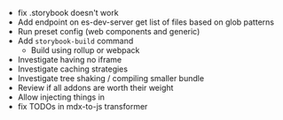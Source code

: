 - fix .storybook doesn't work
- Add endpoint on es-dev-server get list of files based on glob patterns
- Run preset config (web components and generic)
- Add `storybook-build` command
  - Build using rollup or webpack
- Investigate having no iframe
- Investigate caching strategies
- Investigate tree shaking / compiling smaller bundle
- Review if all addons are worth their weight
- Allow injecting things in <head>
- fix TODOs in mdx-to-js transformer